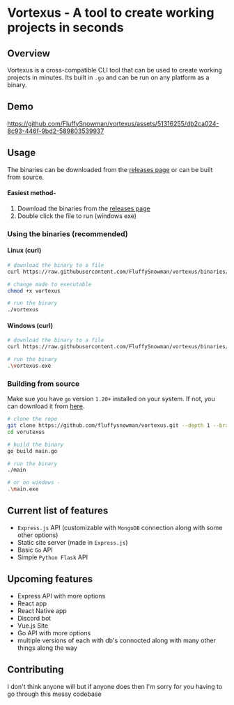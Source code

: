 # Vortexus - A tool to create working projects in seconds

## Overview

Vortexus is a cross-compatible CLI tool that can be used to create working projects in minutes. Its built in `.go` and can be run on any platform as a binary.

## Demo

https://github.com/FluffySnowman/vortexus/assets/51316255/db2ca024-8c93-446f-9bd2-589803539937

## Usage

The binaries can be downloaded from the [releases page](https://github.com/fluffysnowman/vortexus/releases) or can be built from source.

#### Easiest method-

1. Download the binaries from the [releases page](https://github.com/fluffysnowman/vortexus/releases) 
2. Double click the file to run (windows exe)

### Using the binaries (recommended)

#### Linux (curl)

```bash
# download the binary to a file
curl https://raw.githubusercontent.com/FluffySnowman/vortexus/binaries/vortexus_linux_amd64 > vortexus

# change made to executable
chmod +x vortexus

# run the binary
./vortexus
```

#### Windows (curl)

```bash
# download the binary to a file
curl https://raw.githubusercontent.com/FluffySnowman/vortexus/binaries/vortexus_windows_x86.exe > vortexus.exe

# run the binary
.\vortexus.exe
```

### Building from source

Make sue you have `go` version `1.20+` installed on your system. If not, you can download it from [here](https://golang.org/dl/).

```bash
# clone the repo
git clone https://github.com/fluffysnowman/vortexus.git --depth 1 --branch mojo
cd vorutexus

# build the binary
go build main.go

# run the binary
./main

# or on windows -
.\main.exe
```

## Current list of features

- `Express.js` API (customizable with `MongoDB` connection along with some other options)
- Static site server (made in `Express.js`)
- Basic `Go` API
- Simple `Python Flask` API

## Upcoming features

- Express API with more options
- React app
- React Native app
- Discord bot
- Vue.js Site
- Go API with more options
- multiple versions of each with db's connocted along with many other things along the way

## Contributing

I don't think anyone will but if anyone does then I'm sorry for you having to go through this messy codebase
